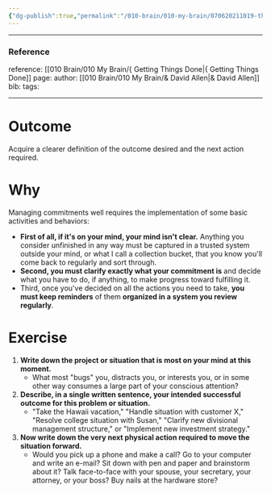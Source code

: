 ```yaml
---
{"dg-publish":true,"permalink":"/010-brain/010-my-brain/070620211019-the-basic-requirements-for-managing-commitments/","created":"2021-08-01T12:46:33.000-04:00","updated":"2025-03-21T17:27:43.000-04:00"}
---
```


---

### Reference
reference: [[010 Brain/010 My Brain/{ Getting Things Done\|{ Getting Things Done]]
page: 
author: [[010 Brain/010 My Brain/& David Allen\|& David Allen]]
bib:
tags:

---



# Outcome

Acquire a clearer definition of the outcome desired and the next action required.

# Why

Managing commitments well requires the implementation of some basic activities and behaviors:

-   **First of all, if it's on your mind, your mind isn't clear.** Anything you consider unfinished in any way must be captured in a trusted system outside your mind, or what I call a collection bucket, that you know you'll come back to regularly and sort through.
-   **Second, you must clarify exactly what your commitment is** and decide what you have to do, if anything, to make progress toward fulfilling it.
-   Third, once you've decided on all the actions you need to take, **you must keep reminders** of them **organized in a system you review regularly**.

# Exercise

1.  **Write down the project or situation that is most on your mind at this moment.**
    -   What most "bugs" you, distracts you, or interests you, or in some other way consumes a large part of your conscious attention?
2.  **Describe, in a single written sentence, your intended successful outcome for this problem or situation.**
    -   "Take the Hawaii vacation," "Handle situation with customer X," "Resolve college situation with Susan," "Clarify new divisional management structure," or "Implement new investment strategy."
3.  **Now write down the very next physical action required to move the situation forward.**
    -   Would you pick up a phone and make a call? Go to your computer and write an e-mail? Sit down with pen and paper and brainstorm about it? Talk face-to-face with your spouse, your secretary, your attorney, or your boss? Buy nails at the hardware store?